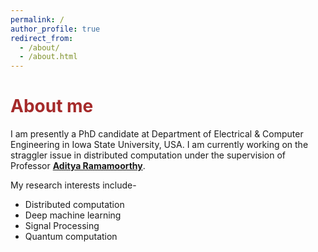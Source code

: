 ```yaml
---
permalink: /
author_profile: true
redirect_from: 
  - /about/
  - /about.html
---
```


<span style="color:brown">**About me**</span>
======
I am presently a PhD candidate at Department of Electrical & Computer Engineering in Iowa State University, USA. I am currently working on the straggler issue in distributed computation under the supervision of Professor [**Aditya Ramamoorthy**](https://www.ece.iastate.edu/adityar/). 

My research interests include-
  * Distributed computation
  * Deep machine learning
  * Signal Processing 
  * Quantum computation 
  
